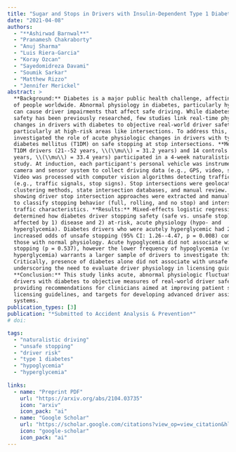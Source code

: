 ```yaml
---
title: "Sugar and Stops in Drivers with Insulin-Dependent Type 1 Diabetes"
date: "2021-04-08"
authors:
  - "**Ashirwad Barnwal**"
  - "Pranamesh Chakraborty"
  - "Anuj Sharma"
  - "Luis Riera-Garcia"
  - "Koray Ozcan"
  - "Sayedomidreza Davami"
  - "Soumik Sarkar"
  - "Matthew Rizzo"
  - "Jennifer Merickel"
abstract: >
  **Background:** Diabetes is a major public health challenge, affecting millions
  of people worldwide. Abnormal physiology in diabetes, particularly hypoglycemia,
  can cause driver impairments that affect safe driving. While diabetes driver
  safety has been previously researched, few studies link real-time physiologic
  changes in drivers with diabetes to objective real-world driver safety,
  particularly at high-risk areas like intersections. To address this, we
  investigated the role of acute physiologic changes in drivers with type 1
  diabetes mellitus (T1DM) on safe stopping at stop intersections. **Methods:** 18
  T1DM drivers (21--52 years, \\(\\mu\\) = 31.2 years) and 14 controls (21--55
  years, \\(\\mu\\) = 33.4 years) participated in a 4-week naturalistic driving
  study. At induction, each participant's personal vehicle was instrumented with a
  camera and sensor system to collect driving data (e.g., GPS, video, speed).
  Video was processed with computer vision algorithms detecting traffic elements
  (e.g., traffic signals, stop signs). Stop intersections were geolocated with
  clustering methods, state intersection databases, and manual review. Videos
  showing driver stop intersection approaches were extracted and manually reviewed
  to classify stopping behavior (full, rolling, and no stop) and intersection
  traffic characteristics. **Results:** Mixed-effects logistic regression models
  determined how diabetes driver stopping safety (safe vs. unsafe stop) was
  affected by 1) disease and 2) at-risk, acute physiology (hypo- and
  hyperglycemia). Diabetes drivers who were acutely hyperglycemic had 2.37
  increased odds of unsafe stopping (95% CI: 1.26--4.47, p = 0.008) compared to
  those with normal physiology. Acute hypoglycemia did not associate with unsafe
  stopping (p = 0.537), however the lower frequency of hypoglycemia (vs.
  hyperglycemia) warrants a larger sample of drivers to investigate this effect.
  Critically, presence of diabetes alone did not associate with unsafe stopping,
  underscoring the need to evaluate driver physiology in licensing guidelines.
  **Conclusion:** This study links acute, abnormal physiologic fluctuations in
  drivers with diabetes to objective measures of real-world driver safety,
  providing recommendations for clinicians aimed at improving patient safety, fair
  licensing guidelines, and targets for developing advanced driver assistance
  systems.
publication_types: [3]
publication: "*Submitted to Accident Analysis & Prevention*"
# doi:

tags:
  - "naturalistic driving"
  - "unsafe stopping"
  - "driver risk"
  - "type 1 diabetes"
  - "hypoglycemia"
  - "hyperglycemia"
  
links:
  - name: "Preprint PDF"
    url: "https://arxiv.org/abs/2104.03735"
    icon: "arxiv"
    icon_pack: "ai"
  - name: "Google Scholar"
    url: "https://scholar.google.com/citations?view_op=view_citation&hl=en&user=WN6gbSQAAAAJ&citation_for_view=WN6gbSQAAAAJ:2osOgNQ5qMEC"
    icon: "google-scholar"
    icon_pack: "ai"
---
```

